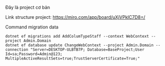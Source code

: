 Đây là project cơ bản 

Link structure project: https://miro.com/app/board/uXjVPkIC7D8=/


Command migration data
```
dotnet ef migrations add AddColumTypeStaff --context WebContext --project Admin.Domain
dotnet ef database update ChangeWebContext --project Admin.Domain --connection "Server=DESKTOP-ULBTB7P; Database=BaseProject;User Id=sa;Password=Admin@123; MultipleActiveResultSets=true;TrustServerCertificate=True;"
```